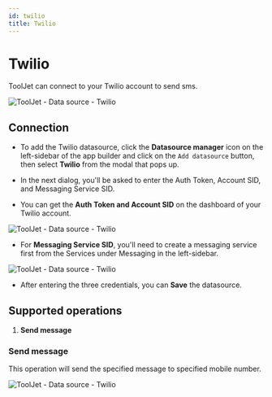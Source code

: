 ```yaml
---
id: twilio
title: Twilio
---
```


# Twilio

ToolJet can connect to your Twilio account to send sms.

<div style={{textAlign: 'center'}}>

![ToolJet - Data source - Twilio](/img/datasource-reference/twilio/connect.png)

</div>

## Connection
- To add the Twilio datasource, click the **Datasource manager** icon on the left-sidebar of the app builder and click on the `Add datasource` button, then select **Twilio** from the modal that pops up.
 
- In the next dialog, you'll be asked to enter the Auth Token, Account SID, and Messaging Service SID.

- You can get the **Auth Token and Account SID** on the dashboard of your Twilio account.

<div style={{textAlign: 'center'}}>

![ToolJet - Data source - Twilio](/img/datasource-reference/twilio/auth.png)

</div>

- For **Messaging Service SID**, you'll need to create a messaging service first from the Services under Messaging in the left-sidebar.

<div style={{textAlign: 'center'}}>

![ToolJet - Data source - Twilio](/img/datasource-reference/twilio/sid.png)

</div>

- After entering the three credentials, you can **Save** the datasource.

## Supported operations

1. **Send message**

### Send message

This operation will send the specified message to specified mobile number.

<div style={{textAlign: 'center'}}>

![ToolJet - Data source - Twilio](/img/datasource-reference/twilio/sms.png)

</div>



